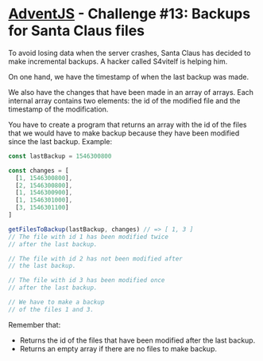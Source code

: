 # [AdventJS](https://adventjs.dev/) - Challenge #13: Backups for Santa Claus files

To avoid losing data when the server crashes, Santa Claus has decided to make incremental backups. A hacker called S4vitelf is helping him.

On one hand, we have the timestamp of when the last backup was made.

We also have the changes that have been made in an array of arrays. Each internal array contains two elements: the id of the modified file and the timestamp of the modification.

You have to create a program that returns an array with the id of the files that we would have to make backup because they have been modified since the last backup. Example:

```js
const lastBackup = 1546300800

const changes = [
  [1, 1546300800],
  [2, 1546300800],
  [1, 1546300900],
  [1, 1546301000],
  [3, 1546301100]
]

getFilesToBackup(lastBackup, changes) // => [ 1, 3 ]
// The file with id 1 has been modified twice
// after the last backup.

// The file with id 2 has not been modified after
// the last backup.

// The file with id 3 has been modified once
// after the last backup.

// We have to make a backup
// of the files 1 and 3.
```

Remember that:

- Returns the id of the files that have been modified after the last backup.
- Returns an empty array if there are no files to make backup.
